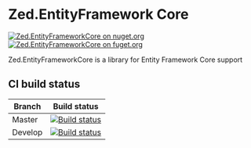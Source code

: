 # Zed.EntityFramework Core
[![Zed.EntityFrameworkCore on nuget.org](https://img.shields.io/nuget/v/Zed.EntityFrameworkCore.svg)](https://www.nuget.org/packages/Zed.EntityFrameworkCore) [![Zed.EntityFrameworkCore on fuget.org](https://www.fuget.org/packages/Zed.EntityFrameworkCore/badge.svg)](https://www.fuget.org/packages/Zed.EntityFrameworkCore)

Zed.EntityFrameworkCore is a library for Entity Framework Core support

## CI build status

Branch  | Build status
------------- | -------------
Master  | [![Build status](https://ci.appveyor.com/api/projects/status/oiiw8gn8ln3f7b3k/branch/master?svg=true)](https://ci.appveyor.com/project/ztepsic/zed-entityframeworkcore/branch/master)
Develop  | [![Build status](https://ci.appveyor.com/api/projects/status/oiiw8gn8ln3f7b3k/branch/develop?svg=true)](https://ci.appveyor.com/project/ztepsic/zed-entityframeworkcore/branch/develop)
